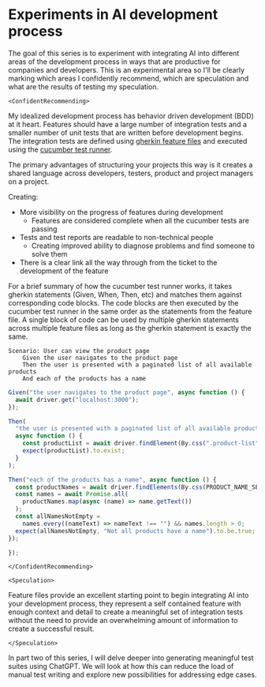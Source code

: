 # Experiments in AI development process

The goal of this series is to experiment with integrating AI into different areas of the development process in ways that are productive for companies and developers. This is an experimental area so I'll be clearly marking which areas I confidently recommend, which are speculation and what are the results of testing my speculation.

```<ConfidentRecommending>```

My idealized development process has behavior driven development (BDD) at it heart. Features should have a large number of integration tests and a smaller number of unit tests that are written before development begins. The  integration tests are defined using [gherkin feature files](https://cucumber.io/docs/gherkin/reference/) and executed using the [cucumber test runner](https://cucumber.io/docs/installation/).

The primary advantages of structuring your projects this way is it creates a shared language across developers, testers, product and project managers on a project.  

Creating:

* More visibility on the progress of features during development
  * Features are considered complete when all the cucumber tests are passing
* Tests and test reports are readable to non-technical people
  * Creating improved ability to diagnose problems and find someone to solve them
* There is a clear link all the way through from the ticket to the development of the feature

For a brief summary of how the cucumber test runner works, it takes gherkin statements (Given, When, Then, etc) and matches them against corresponding code blocks.  The code blocks are then executed by the cucumber test runner in the same order as the statements from the feature file.  A single block of code can be used by multiple gherkin statements across multiple feature files as long as the gherkin statement is exactly the same.

```gherkin
Scenario: User can view the product page
    Given the user navigates to the product page
    Then the user is presented with a paginated list of all available products
    And each of the products has a name
```

```typescript
Given("the user navigates to the product page", async function () {
  await driver.get("localhost:3000");
});

Then(
  "the user is presented with a paginated list of all available products",
  async function () {
    const productList = await driver.findElement(By.css(".product-list"));
    expect(productList).to.exist;
  }
);

Then("each of the products has a name", async function () {
  const productNames = await driver.findElements(By.css(PRODUCT_NAME_SELECTOR));
  const names = await Promise.all(
    productNames.map(async (name) => name.getText())
  );
  const allNamesNotEmpty =
    names.every((nameText) => nameText !== "") && names.length > 0;
  expect(allNamesNotEmpty, "Not all products have a name").to.be.true;
});

});

```

```</ConfidentRecommending>```

```<Speculation>```

Feature files provide an excellent starting point to begin integrating AI into your development process, they represent a self contained feature with enough context and detail to create a meaningful set of integration tests without the need to provide an overwhelming amount of information to create a successful result.

```</Speculation>```

In part two of this series, I  will delve deeper into generating meaningful test suites using ChatGPT. We will look at how this can reduce the load of manual test writing and explore new possibilities for addressing edge cases.
